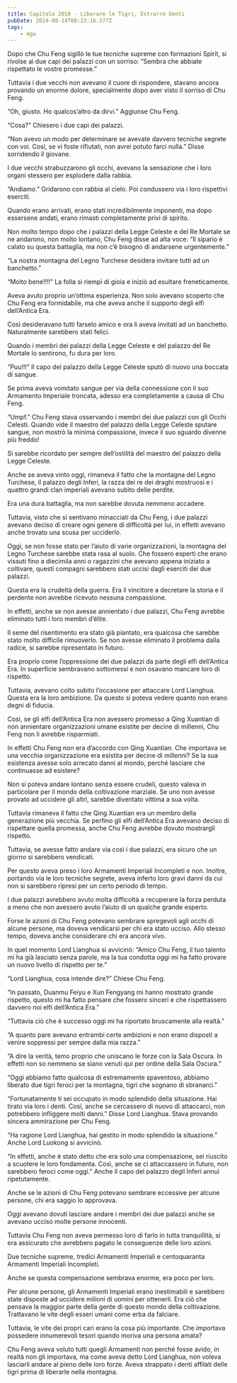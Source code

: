 ```yaml
---
title: Capitolo 2010 - Liberare le Tigri, Estrarre Denti
pubDate: 2024-08-14T08:13:16.577Z
tags:
    - mga
---
```





Dopo che Chu Feng sigillò le tue tecniche supreme con formazioni Spirit, si rivolse ai due capi dei palazzi con un sorriso: “Sembra che abbiate rispettato le vostre promesse.”


Tuttavia i due vecchi non avevano il cuore di rispondere, stavano ancora provando un enorme dolore, specialmente dopo aver visto il sorriso di Chu Feng.


“Oh, giusto. Ho qualcos’altro da dirvi.” Aggiunse Chu Feng.


“Cosa?” Chiesero i due capi dei palazzi.

“Non avevo un modo per determinare se avevate davvero tecniche segrete con voi. Così, se vi foste rifiutati, non avrei potuto farci nulla.” Disse sorridendo il giovane.


I due vecchi strabuzzarono gli occhi, avevano la sensazione che i loro organi stessero per esplodere dalla rabbia.


“Andiamo.” Gridarono con rabbia al cielo. Poi condussero via i loro rispettivi eserciti.


Quando erano arrivati, erano stati incredibilmente imponenti, ma dopo essersene andati, erano rimasti completamente privi di spirito.


Non molto tempo dopo che i palazzi della Legge Celeste e del Re Mortale se ne andarono, non molto lontano, Chu Feng disse ad alta voce: “Il sipario è calato su questa battaglia, ma non c’è bisogno di andarsene urgentemente.”


“La nostra montagna del Legno Turchese desidera invitare tutti ad un banchetto.”


“Molto bene!!!!” La folla si riempì di gioia e iniziò ad esultare freneticamente.


Aveva avuto proprio un’ottima esperienza. Non solo avevano scoperto che Chu Feng era formidabile, ma che aveva anche il supporto degli elfi dell’Antica Era.


Così desideravano tutti farselo amico e ora li aveva invitati ad un banchetto. Naturalmente sarebbero stati felici.


Quando i membri dei palazzi della Legge Celeste e del palazzo del Re Mortale lo sentirono, fu dura per loro.


“Puu!!!” Il capo del palazzo della Legge Celeste sputò di nuovo una boccata di sangue.

Se prima aveva vomitato sangue per via della connessione con il suo Armamento Imperiale troncata, adesso era completamente a causa di Chu Feng.


“Umpf.” Chu Feng stava osservando i membri dei due palazzi con gli Occhi Celesti. Quando vide il maestro del palazzo della Legge Celeste sputare sangue, non mostrò la minima compassione, invece il suo sguardo divenne più freddo!


Si sarebbe ricordato per sempre dell’ostilità del maestro del palazzo della Legge Celeste.


Anche se aveva vinto oggi, rimaneva il fatto che la montagna del Legno Turchese, il palazzo degli Inferi, la razza dei re dei draghi mostruosi e i quattro grandi clan imperiali avevano subìto delle perdite.


Era una dura battaglia, ma non sarebbe dovuta nemmeno accadere.


Tuttavia, visto che si sentivano minacciati da Chu Feng, i due palazzi avevano deciso di creare ogni genere di difficoltà per lui, in effetti avevano anche trovato una scusa per ucciderlo.


Oggi, se non fosse stato per l’aiuto di varie organizzazioni, la montagna del Legno Turchese sarebbe stata rasa al suolo. Che fossero esperti che erano vissuti fino a diecimila anni o ragazzini che avevano appena iniziato a coltivare, questi compagni sarebbero stati uccisi dagli eserciti dei due palazzi.


Questa era la crudeltà della guerra. Era il vincitore a decretare la storia e il perdente non avrebbe ricevuto nessuna compassione.

In effetti, anche se non avesse annientato i due palazzi, Chu Feng avrebbe eliminato tutti i loro membri d’élite.


Il seme del risentimento era stato già piantato, era qualcosa che sarebbe stato molto difficile rimuoverlo. Se non avesse eliminato il problema dalla radice, si sarebbe ripresentato in futuro.


Era proprio come l’oppressione dei due palazzi da parte degli elfi dell’Antica Era. In superficie sembravano sottomessi e non osavano mancare loro di rispetto.


Tuttavia, avevano colto subito l’occasione per attaccare Lord Lianghua. Questa era la loro ambizione. Da questo si poteva vedere quanto non erano degni di fiducia.


Così, se gli elfi dell’Antica Era non avessero promesso a Qing Xuantian di non annientare organizzazioni umane esistite per decine di millenni, Chu Feng non li avrebbe risparmiati.


In effetti Chu Feng non era d’accordo con Qing Xuantian. Che importava se una vecchia organizzazione era esistita per decine di millenni? Se la sua esistenza avesse solo arrecato danni al mondo, perché lasciare che continuasse ad esistere?


Non si poteva andare lontano senza essere crudeli, questo valeva in particolare per il mondo della coltivazione marziale. Se uno non avesse provato ad uccidere gli altri, sarebbe diventato vittima a sua volta.


Tuttavia rimaneva il fatto che Qing Xuantian era un membro della generazione più vecchia. Se perfino gli elfi dell’Antica Era avevano deciso di rispettare quella promessa, anche Chu Feng avrebbe dovuto mostrargli rispetto.


Tuttavia, se avesse fatto andare via così i due palazzi, era sicuro che un giorno si sarebbero vendicati.

Per questo aveva preso i loro Armamenti Imperiali Incompleti e non. Inoltre, portando via le loro tecniche segrete, aveva inferto loro gravi danni da cui non si sarebbero ripresi per un certo periodo di tempo.


I due palazzi avrebbero avuto molta difficoltà a recuperare la forza perduta a meno che non avessero avuto l’aiuto di un qualche grande esperto.


Forse le azioni di Chu Feng potevano sembrare spregevoli agli occhi di alcune persone, ma doveva vendicarsi per chi era stato ucciso. Allo stesso tempo, doveva anche considerare chi era ancora vivo.


In quel momento Lord Lianghua si avvicinò: “Amico Chu Feng, il tuo talento mi ha già lasciato senza parole, ma la tua condotta oggi mi ha fatto provare un nuovo livello di rispetto per te.”

“Lord Lianghua, cosa intende dire?” Chiese Chu Feng.

“In passato, Duanmu Feiyu e Xun Fengyang mi hanno mostrato grande rispetto, questo mi ha fatto pensare che fossero sinceri e che rispettassero davvero noi elfi dell’Antica Era.”


“Tuttavia ciò che è successo oggi mi ha riportato bruscamente alla realtà.”


“A quanto pare avevano entrambi certe ambizioni e non erano disposti a venire soppressi per sempre dalla mia razza.”

“A dire la verità, temo proprio che uniscano le forze con la Sala Oscura. In effetti non so nemmeno se siano venuti qui per ordine della Sala Oscura.”


“Oggi abbiamo fatto qualcosa di estremamente spaventoso, abbiamo liberato due tigri feroci per la montagna, tigri che sognano di sbranarci.”


“Fortunatamente ti sei occupato in modo splendido della situazione. Hai tirato via loro i denti. Così, anche se cercassero di nuovo di attaccarci, non potrebbero infliggere molti danni.” Disse Lord Lianghua. Stava provando sincera ammirazione per Chu Feng.

“Ha ragione Lord Lianghua, hai gestito in modo splendido la situazione.” Anche Lord Luokong si avvicinò.


“In effetti, anche è stato detto che era solo una compensazione, sei riuscito a scuotere le loro fondamenta. Così, anche se ci attaccassero in futuro, non sarebbero feroci come oggi.” Anche il capo del palazzo degli Inferi annuì ripetutamente.

Anche se le azioni di Chu Feng potevano sembrare eccessive per alcune persone, chi era saggio lo approvava.


Oggi avevano dovuti lasciare andare i membri dei due palazzi anche se avevano ucciso molte persone innocenti.


Tuttavia Chu Feng non aveva permesso loro di farlo in tutta tranquillità, si era assicurato che avrebbero pagato le conseguenze delle loro azioni.


Due tecniche supreme, tredici Armamenti Imperiali e centoquaranta Armamenti Imperiali Incompleti.


Anche se questa compensazione sembrava enorme, era poco per loro.


Per alcune persone, gli Armamenti Imperiali erano inestimabili e sarebbero state disposte ad uccidere milioni di uomini per ottenerli. Era ciò che pensava la maggior parte della gente di questo mondo della coltivazione. Trattavano le vite degli esseri umani come erba da falciare.


Tuttavia, le vite dei propri cari erano la cosa più importante. Che importava possedere innumerevoli tesori quando moriva una persona amata?


Chu Feng aveva voluto tutti quegli Armamenti non perché fosse avido, in realtà non gli importava, ma come aveva detto Lord Lianghua, non voleva lasciarli andare al pieno delle loro forze. Aveva strappato i denti affilati delle tigri prima di liberarle nella montagna.

